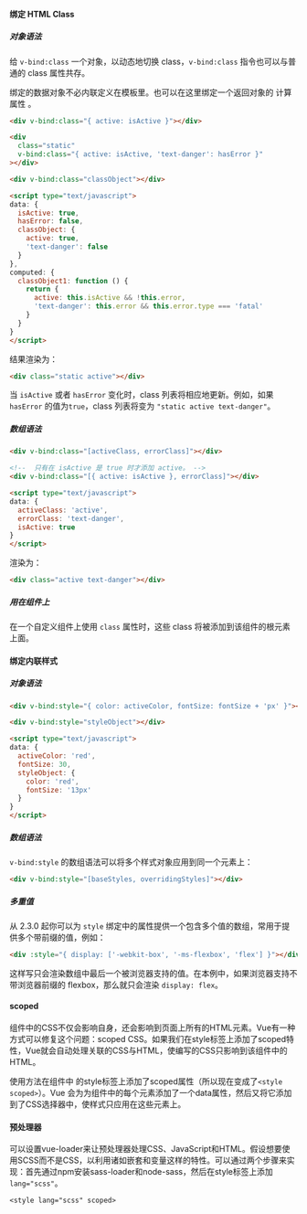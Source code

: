 

####  绑定 HTML Class

#####  对象语法

给 `v-bind:class` 一个对象，以动态地切换 class，`v-bind:class` 指令也可以与普通的 class 属性共存。

绑定的数据对象不必内联定义在模板里。也可以在这里绑定一个返回对象的 计算属性 。

```html
<div v-bind:class="{ active: isActive }"></div>

<div
  class="static"
  v-bind:class="{ active: isActive, 'text-danger': hasError }"
></div>

<div v-bind:class="classObject"></div>

<script type="text/javascript">
data: {
  isActive: true,
  hasError: false,
  classObject: {
    active: true,
    'text-danger': false
  }
},
computed: {
  classObject1: function () {
    return {
      active: this.isActive && !this.error,
      'text-danger': this.error && this.error.type === 'fatal'
    }
  }
}
</script>
```

结果渲染为：

```html
<div class="static active"></div>

```

当 `isActive` 或者 `hasError` 变化时，class 列表将相应地更新。例如，如果 `hasError` 的值为`true`，class 列表将变为 `"static active text-danger"`。

##### 数组语法

```html
<div v-bind:class="[activeClass, errorClass]"></div>

<!--  只有在 isActive 是 true 时才添加 active。 -->
<div v-bind:class="[{ active: isActive }, errorClass]"></div>

<script type="text/javascript">
data: {
  activeClass: 'active',
  errorClass: 'text-danger',
  isActive: true
}
</script>
```

渲染为：

```html
<div class="active text-danger"></div>
```



##### 用在组件上

在一个自定义组件上使用 `class` 属性时，这些 class 将被添加到该组件的根元素上面。



#### 绑定内联样式

##### 对象语法

```html
<div v-bind:style="{ color: activeColor, fontSize: fontSize + 'px' }"></div>

<div v-bind:style="styleObject"></div>

<script type="text/javascript">
data: {
  activeColor: 'red',
  fontSize: 30,
  styleObject: {
    color: 'red',
    fontSize: '13px'
  }
}
</script>
```



##### 数组语法

`v-bind:style` 的数组语法可以将多个样式对象应用到同一个元素上：

```html
<div v-bind:style="[baseStyles, overridingStyles]"></div>
```

##### 多重值

从 2.3.0 起你可以为 `style` 绑定中的属性提供一个包含多个值的数组，常用于提供多个带前缀的值，例如：

```html
<div :style="{ display: ['-webkit-box', '-ms-flexbox', 'flex'] }"></div>
```

这样写只会渲染数组中最后一个被浏览器支持的值。在本例中，如果浏览器支持不带浏览器前缀的 flexbox，那么就只会渲染 `display: flex`。



#### scoped

组件中的CSS不仅会影响自身，还会影响到页面上所有的HTML元素。Vue有一种方式可以修复这个问题：scoped CSS。如果我们在style标签上添加了scoped特性，Vue就会自动处理关联的CSS与HTML，使编写的CSS只影响到该组件中的HTML。

使用方法在组件中  的style标签上添加了scoped属性（所以现在变成了`<style scoped>`）。Vue 会为为组件中的每个元素添加了一个data属性，然后又将它添加到了CSS选择器中，使样式只应用在这些元素上。

#### 预处理器

可以设置vue-loader来让预处理器处理CSS、JavaScript和HTML。假设想要使用SCSS而不是CSS，以利用诸如嵌套和变量这样的特性。可以通过两个步骤来实现：首先通过npm安装sass-loader和node-sass，然后在style标签上添加`lang="scss"`。

`<style lang="scss" scoped>`